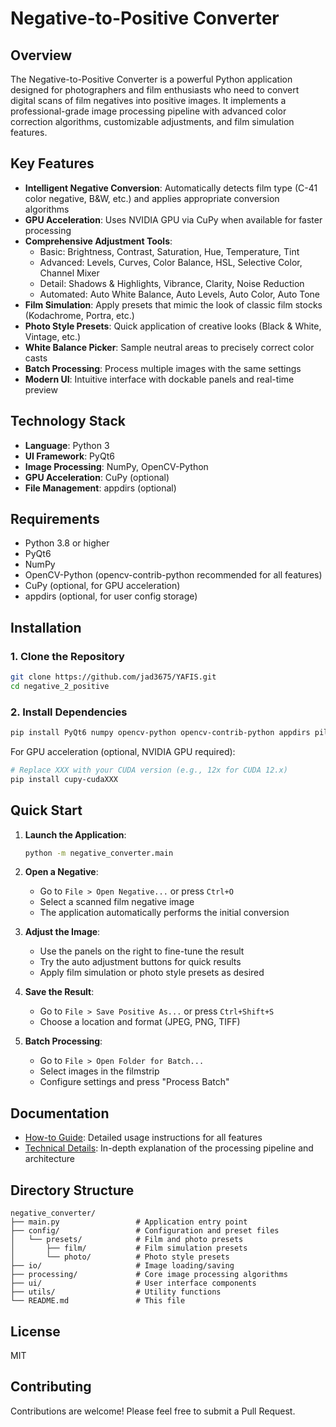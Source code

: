 # Negative-to-Positive Converter

## Overview

The Negative-to-Positive Converter is a powerful Python application designed for photographers and film enthusiasts who need to convert digital scans of film negatives into positive images. It implements a professional-grade image processing pipeline with advanced color correction algorithms, customizable adjustments, and film simulation features.



## Key Features

- **Intelligent Negative Conversion**: Automatically detects film type (C-41 color negative, B&W, etc.) and applies appropriate conversion algorithms
- **GPU Acceleration**: Uses NVIDIA GPU via CuPy when available for faster processing
- **Comprehensive Adjustment Tools**:
  - Basic: Brightness, Contrast, Saturation, Hue, Temperature, Tint
  - Advanced: Levels, Curves, Color Balance, HSL, Selective Color, Channel Mixer
  - Detail: Shadows & Highlights, Vibrance, Clarity, Noise Reduction
  - Automated: Auto White Balance, Auto Levels, Auto Color, Auto Tone
- **Film Simulation**: Apply presets that mimic the look of classic film stocks (Kodachrome, Portra, etc.)
- **Photo Style Presets**: Quick application of creative looks (Black & White, Vintage, etc.)
- **White Balance Picker**: Sample neutral areas to precisely correct color casts
- **Batch Processing**: Process multiple images with the same settings
- **Modern UI**: Intuitive interface with dockable panels and real-time preview

## Technology Stack

- **Language**: Python 3
- **UI Framework**: PyQt6
- **Image Processing**: NumPy, OpenCV-Python
- **GPU Acceleration**: CuPy (optional)
- **File Management**: appdirs (optional)

## Requirements

- Python 3.8 or higher
- PyQt6
- NumPy
- OpenCV-Python (opencv-contrib-python recommended for all features)
- CuPy (optional, for GPU acceleration)
- appdirs (optional, for user config storage)

## Installation

### 1. Clone the Repository

```bash
git clone https://github.com/jad3675/YAFIS.git
cd negative_2_positive
```

### 2. Install Dependencies

```bash
pip install PyQt6 numpy opencv-python opencv-contrib-python appdirs pillow
```

For GPU acceleration (optional, NVIDIA GPU required):
```bash
# Replace XXX with your CUDA version (e.g., 12x for CUDA 12.x)
pip install cupy-cudaXXX
```

## Quick Start

1. **Launch the Application**:
   ```bash
   python -m negative_converter.main
   ```

2. **Open a Negative**:
   - Go to `File > Open Negative...` or press `Ctrl+O`
   - Select a scanned film negative image
   - The application automatically performs the initial conversion

3. **Adjust the Image**:
   - Use the panels on the right to fine-tune the result
   - Try the auto adjustment buttons for quick results
   - Apply film simulation or photo style presets as desired

4. **Save the Result**:
   - Go to `File > Save Positive As...` or press `Ctrl+Shift+S`
   - Choose a location and format (JPEG, PNG, TIFF)

5. **Batch Processing**:
   - Go to `File > Open Folder for Batch...`
   - Select images in the filmstrip
   - Configure settings and press "Process Batch"

## Documentation

- [How-to Guide](how-to-use.md): Detailed usage instructions for all features
- [Technical Details](technical_theory.md): In-depth explanation of the processing pipeline and architecture

## Directory Structure

```
negative_converter/
├── main.py                 # Application entry point
├── config/                 # Configuration and preset files
│   └── presets/            # Film and photo presets
│       ├── film/           # Film simulation presets
│       └── photo/          # Photo style presets
├── io/                     # Image loading/saving
├── processing/             # Core image processing algorithms
├── ui/                     # User interface components
├── utils/                  # Utility functions
└── README.md               # This file
```

## License

MIT

## Contributing

Contributions are welcome! Please feel free to submit a Pull Request.
